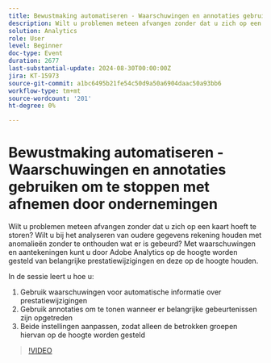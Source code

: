 ```yaml
---
title: Bewustmaking automatiseren - Waarschuwingen en annotaties gebruiken om te stoppen met afnemen door ondernemingen
description: Wilt u problemen meteen afvangen zonder dat u zich op een kaart hoeft te storen? Wilt u bij het analyseren van oudere gegevens rekening houden met anomalieën zonder te onthouden wat er is gebeurd? Met waarschuwingen en aantekeningen kunt u door Adobe Analytics op de hoogte worden gesteld van belangrijke prestatiewijzigingen en deze op de hoogte houden. Tijdens de sessie zult u horen hoe u 1 kunt. Gebruik waarschuwingen om automatisch te weten te komen over prestatiewijzigingen 2. Gebruik annotaties om te tonen wanneer er belangrijke gebeurtenissen zijn opgetreden 3. Beide instellingen aanpassen, zodat alleen de betrokken groepen hiervan op de hoogte worden gesteld
solution: Analytics
role: User
level: Beginner
doc-type: Event
duration: 2677
last-substantial-update: 2024-08-30T00:00:00Z
jira: KT-15973
source-git-commit: a1bc6495b21fe54c50d9a50a6904daac50a93bb6
workflow-type: tm+mt
source-wordcount: '201'
ht-degree: 0%

---
```



# Bewustmaking automatiseren - Waarschuwingen en annotaties gebruiken om te stoppen met afnemen door ondernemingen

Wilt u problemen meteen afvangen zonder dat u zich op een kaart hoeft te storen? Wilt u bij het analyseren van oudere gegevens rekening houden met anomalieën zonder te onthouden wat er is gebeurd? Met waarschuwingen en aantekeningen kunt u door Adobe Analytics op de hoogte worden gesteld van belangrijke prestatiewijzigingen en deze op de hoogte houden.

In de sessie leert u hoe u:

1. Gebruik waarschuwingen voor automatische informatie over prestatiewijzigingen
2. Gebruik annotaties om te tonen wanneer er belangrijke gebeurtenissen zijn opgetreden
3. Beide instellingen aanpassen, zodat alleen de betrokken groepen hiervan op de hoogte worden gesteld

>[!VIDEO](https://video.tv.adobe.com/v/3432745/?learn=on)
